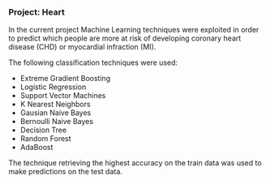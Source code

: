 ### Project: Heart

In the current project Machine Learning techniques were exploited in order to predict which people are more at risk of developing coronary heart disease (CHD) or myocardial infraction (MI).

The following classification techniques were used:
- Extreme Gradient Boosting
- Logistic Regression
- Support Vector Machines
- K Nearest Neighbors
- Gausian Naive Bayes
- Bernoulli Naive Bayes
- Decision Tree
- Random Forest
- AdaBoost

The technique retrieving the highest accuracy on the train data was used to make predictions on the test data.
